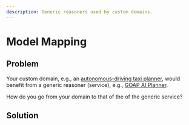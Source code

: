 ```yaml
---
description: Generic reasoners used by custom domains.
---
```


# Model Mapping

## Problem

Your custom domain, e.g., an [autonomous-driving taxi planner](../../product-guide/reference-guide/ai-simulator-framework/simulators/openai-gym/taxi-v3-environment.md), would benefit from a generic reasoner \(service\), e.g., [GOAP AI Planner](https://maana.gitbook.io/q/v/3.2.1/training/advanced/inference/logical-inference-and-ai-planning#maana-ai-goap). 

How do you go from your domain to that of the of the generic service?

## Solution

